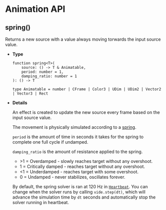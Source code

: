 # Animation API

## spring()

Returns a new source with a value always moving torwards the input source value.

- **Type**

    ```luau
    function spring<T>(
        source: () -> T & Animatable,
        period: number = 1,
        damping_ratio: number = 1
    ): () -> T

    type Animatable = number | CFrame | Color3 | UDim | UDim2 | Vector2 | Vector3 | Rect
    ```

- **Details**

    An effect is created to update the new source every frame based on the input
    source value.

    The movement is physically simulated according to a
    [spring](https://en.wikipedia.org/wiki/Simple_harmonic_motion).

    `period` is the amount of time in seconds it takes for the spring to
    complete one full cycle if undamped.

    `damping_ratio` is the amount of resistance applied to the spring.

    - \>1 = Overdamped - slowly reaches target without any overshoot.
    - 1 = Critically damped - reaches target without any overshoot.
    - <1 = Underdamped - reaches target with some overshoot.
    - 0 = Undamped - never stabilizes, oscillates forever.

    By default, the spring solver is ran at 120 Hz in
    [`Heartbeat`](https://create.roblox.com/docs/reference/engine/classes/RunService#Heartbeat).
    You can change when the solver runs by calling `vide.step(dt)`, which will
    advance the simulation time by `dt` seconds and automatically stop the
    solver running in heartbeat.
